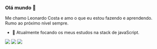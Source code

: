 ### Olá mundo 👋

Me chamo Leonardo Costa e amo o que eu estou fazendo e aprendendo. Rumo ao próximo nível sempre.

- 🌱 Atualmente focando os meus estudos na stack de javaScript.

[<img src="https://img.shields.io/badge/linkedin-%230077B5.svg?&style=for-the-badge&logo=linkedin&logoColor=white" />](https://www.linkedin.com/in/leonardo-costa-96641a220) [<img src = "https://img.shields.io/badge/instagram-%23E4405F.svg?&style=for-the-badge&logo=instagram&logoColor=white">](https://www.instagram.com/leonardo.costa3/) [<img src = "https://img.shields.io/badge/facebook-%231877F2.svg?&style=for-the-badge&logo=facebook&logoColor=white">](https://www.facebook.com/profile.php?id=100001621348738)

